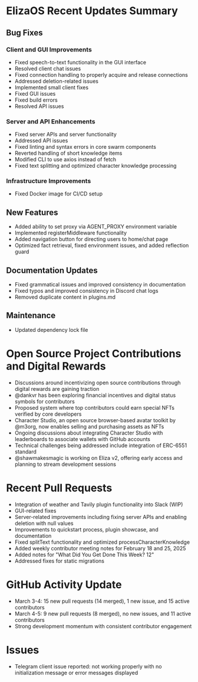 # ElizaOS Recent Updates Summary

## Bug Fixes

### Client and GUI Improvements
- Fixed speech-to-text functionality in the GUI interface
- Resolved client chat issues
- Fixed connection handling to properly acquire and release connections
- Addressed deletion-related issues
- Implemented small client fixes
- Fixed GUI issues
- Fixed build errors
- Resolved API issues

### Server and API Enhancements
- Fixed server APIs and server functionality
- Addressed API issues
- Fixed linting and syntax errors in core swarm components
- Reverted handling of short knowledge items
- Modified CLI to use axios instead of fetch
- Fixed text splitting and optimized character knowledge processing

### Infrastructure Improvements
- Fixed Docker image for CI/CD setup

## New Features
- Added ability to set proxy via AGENT_PROXY environment variable
- Implemented registerMiddleware functionality
- Added navigation button for directing users to home/chat page
- Optimized fact retrieval, fixed environment issues, and added reflection guard

## Documentation Updates
- Fixed grammatical issues and improved consistency in documentation
- Fixed typos and improved consistency in Discord chat logs
- Removed duplicate content in plugins.md

## Maintenance
- Updated dependency lock file

# Open Source Project Contributions and Digital Rewards

- Discussions around incentivizing open source contributions through digital rewards are gaining traction
- @dankvr has been exploring financial incentives and digital status symbols for contributors
- Proposed system where top contributors could earn special NFTs verified by core developers
- Character Studio, an open source browser-based avatar toolkit by @m3org, now enables selling and purchasing assets as NFTs
- Ongoing discussions about integrating Character Studio with leaderboards to associate wallets with GitHub accounts
- Technical challenges being addressed include integration of ERC-6551 standard
- @shawmakesmagic is working on Eliza v2, offering early access and planning to stream development sessions

# Recent Pull Requests

- Integration of weather and Tavily plugin functionality into Slack (WIP)
- GUI-related fixes
- Server-related improvements including fixing server APIs and enabling deletion with null values
- Improvements to quickstart process, plugin showcase, and documentation
- Fixed splitText functionality and optimized processCharacterKnowledge
- Added weekly contributor meeting notes for February 18 and 25, 2025
- Added notes for "What Did You Get Done This Week? 12"
- Addressed fixes for static migrations

# GitHub Activity Update

- March 3-4: 15 new pull requests (14 merged), 1 new issue, and 15 active contributors
- March 4-5: 9 new pull requests (8 merged), no new issues, and 11 active contributors
- Strong development momentum with consistent contributor engagement

# Issues

- Telegram client issue reported: not working properly with no initialization message or error messages displayed